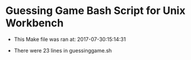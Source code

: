 # Guessing Game Bash Script for Unix Workbench

* This Make file was ran at: 2017-07-30:15:14:31

* There were 23 lines in guessinggame.sh

